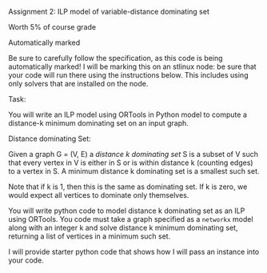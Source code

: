 Assignment 2: ILP model of variable-distance dominating set

Worth 5% of course grade

Automatically marked

Be sure to carefully follow the specification, as this code is being automatically marked!
I will be marking this on an stlinux node: be sure that your code will run there using the instructions below. This includes using only solvers that are installed on the node. 

Task: 

You will write an ILP model using ORTools in Python model to compute a distance-k minimum dominating set on an input graph.

Distance dominating Set:

Given a graph G = (V, E) a *distance k dominating set* S is a subset of V such that every vertex in V is either in S or is within distance k (counting edges) to a vertex in S. A minimum distance k dominating set is a smallest such set.

Note that if k is 1, then this is the same as dominating set.  If k is zero, we would expect all vertices to dominate only themselves. 

You will write python code to model distance k dominating set as an ILP using ORTools. You code must take a graph specified as a `networkx` model along with an integer k and solve distance k minimum dominating set, returning a list of vertices in a minimum such set. 


I will provide starter python code that shows how I will pass an instance into your code.  



